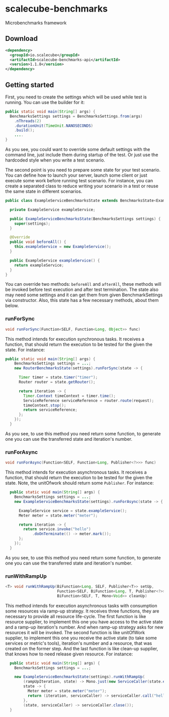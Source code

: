 # scalecube-benchmarks
Microbenchmarks framework

## Download

```xml
<dependency>
  <groupId>io.scalecube</groupId>
  <artifactId>scalecube-benchmarks-api</artifactId>
  <version>1.1.8</version>
</dependency>
```

## Getting started

First, you need to create the settings which will be used while test is running. You can use the builder for it:

```java
public static void main(String[] args) {
  BenchmarksSettings settings = BenchmarksSettings.from(args)
    .nThreads(2)
    .durationUnit(TimeUnit.NANOSECONDS)
    .build();
    ....
}
```

As you see, you could want to override some default settings with the command line, just include them during startup of the test. Or just use the hardcoded style when you write a test scenario.

The second point is you need to prepare some state for your test scenario. You can define how to launch your server, launch some client or just execute some work before running test scenario. For instance, you can create a separated class to reduce writing your scenario in a test or reuse the same state in different scenarios.

```java
public class ExampleServiceBenchmarksState extends BenchmarksState<ExampleServiceBenchmarksState> {

  private ExampleService exampleService;

  public ExampleServiceBenchmarksState(BenchmarksSettings settings) {
    super(settings);
  }

  @Override
  public void beforeAll() {
    this.exampleService = new ExampleService();
  }

  public ExampleService exampleService() {
    return exampleService;
  }
}
```
You can override two methods: `beforeAll` and `afterAll`, these methods will be invoked before test execution and after test termination. The state also may need some settings and it can get them from given BenchmarkSettings via constructor. Also, this state has a few necessary methods, about them below.

### runForSync

```java
void runForSync(Function<SELF, Function<Long, Object>> func)
```

This method intends for execution synchronous tasks. It receives a function, that should return the execution to be tested for the given the state. For instance:

```java
public static void main(String[] args) {
    BenchmarksSettings settings = ...;
    new RouterBenchmarksState(settings).runForSync(state -> {

      Timer timer = state.timer("timer");
      Router router = state.getRouter();

      return iteration -> {
        Timer.Context timeContext = timer.time();
        ServiceReference serviceReference = router.route(request);
        timeContext.stop();
        return serviceReference;
      };
    });
  }
```

As you see, to use this method you need return some function, to generate one you can use the transferred state and iteration's number.

### runForAsync

```java
void runForAsync(Function<SELF, Function<Long, Publisher<?>>> func)
```

This method intends for execution asynchronous tasks. It receives a function, that should return the execution to be tested for the given the state. Note, the unitOfwork should return some `Publisher`. For instance:

```java
  public static void main(String[] args) {
    BenchmarksSettings settings = ...;
    new ExampleServiceBenchmarksState(settings).runForAsync(state -> {

      ExampleService service = state.exampleService();
      Meter meter = state.meter("meter");

      return iteration -> {
        return service.invoke("hello")
            .doOnTerminate(() -> meter.mark());
      };
    });
  }
```

As you see, to use this method you need return some function, to generate one you can use the transferred state and iteration's number.

### runWithRampUp

```java
<T> void runWithRampUp(BiFunction<Long, SELF, Publisher<T>> setUp,
                       Function<SELF, BiFunction<Long, T, Publisher<?>>> func,
                       BiFunction<SELF, T, Mono<Void>> cleanUp)
```

This method intends for execution asynchronous tasks with consumption some resources via ramp-up strategy. It receives three functions, they are necessary to provide all resource life-cycle. The first function is like resource supplier, to implement this one you have access to the active state and a ramp-up iteration's number. And when ramp-up strategy asks for new resources it will be invoked. The second function is like unitOfWork supplier, to implement this one you receive the active state (to take some services or metric's tools), iteration's number and a resource, that was created on the former step. And the last function is like clean-up supplier, that knows how to need release given resource. For instance:

```java
  public static void main(String[] args) {
    BenchmarksSettings settings = ...;

    new ExampleServiceBenchmarksState(settings).runWithRampUp(
        (rampUpIteration, state) -> Mono.just(new ServiceCaller(state.exampleService()),
        state -> {
          Meter meter = state.meter("meter");
          return (iteration, serviceCaller) -> serviceCaller.call("hello").doOnTerminate(meter::mark);
        },
        (state, serviceCaller) -> serviceCaller.close());
  }
```
